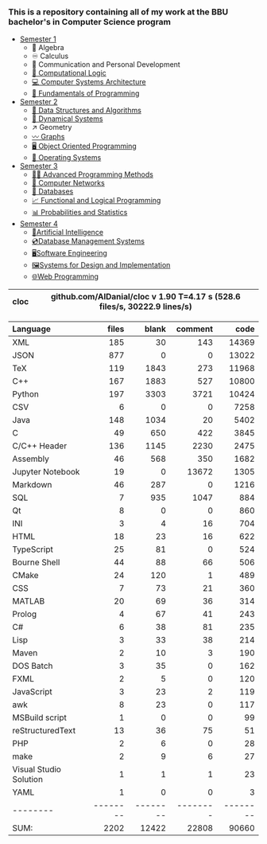 ### This is a repository containing all of my work at the BBU bachelor's in Computer Science program

* [Semester 1](Semester1/)
    * 🔢 Algebra
    * ♾️ Calculus
    * 💬 Communication and Personal Development
    * [🔣 Computational Logic](Semester1/Computational%20Logic/)
    * [💻 Computer Systems Architecture](Semester1/Computer%20Systems%20Architecture/)
    * [🐍 Fundamentals of Programming](Semester1/Fundamentals%20of%20Programming/)
* [Semester 2](Semester2/)
    * [🌴 Data Structures and Algorithms](Semester2/Data%20Structures%20and%20Algorithms/)
    * [🔄 Dynamical Systems](Semester2/Dynamical%20Systems/)
    * ↗ Geometry
    * [〰️ Graphs](Semester2/Graphs/)
    * [🖥️ Object Oriented Programming](Semester2/Object%20Oriented%20Programming/)
    * [🐧 Operating Systems](Semester2/Operating%20Systems/)
* [Semester 3](Semester3/)
    * [👨‍💻️ Advanced Programming Methods](Semester3/Advanced%20Programming%20Methods/)
    * [📶 Computer Networks](Semester3/Computer%20Networks/)
    * [💾 Databases](Semester3/Databases/)
    * [📈 Functional and Logical Programming](Semester3/Functional%20and%20Logical%20Programming/)
    * [📊 Probabilities and Statistics](Semester3/Probabilities%20and%20Statistics/)
* [Semester 4](Semester4/)
    * [🤖Artificial Intelligence](Semester4/Artificial%20Intelligence/)
    * [💿Database Management Systems](Semester4/Database%20Management%20Systems/)
    * [🖥️Software Engineering](Semester4/Software%20Engineering/)
    * [🖼️Systems for Design and Implementation](Semester4/Systems%20for%20Design%20and%20Implementation/)
    * [🌐Web Programming](Semester4/Web%20Programming/)


cloc|github.com/AlDanial/cloc v 1.90  T=4.17 s (528.6 files/s, 30222.9 lines/s)
--- | ---

Language|files|blank|comment|code
:-------|-------:|-------:|-------:|-------:
XML|185|30|143|14369
JSON|877|0|0|13022
TeX|119|1843|273|11968
C++|167|1883|527|10800
Python|197|3303|3721|10424
CSV|6|0|0|7258
Java|148|1034|20|5402
C|49|650|422|3845
C/C++ Header|136|1145|2230|2475
Assembly|46|568|350|1682
Jupyter Notebook|19|0|13672|1305
Markdown|46|287|0|1216
SQL|7|935|1047|884
Qt|8|0|0|860
INI|3|4|16|704
HTML|18|23|16|622
TypeScript|25|81|0|524
Bourne Shell|44|88|66|506
CMake|24|120|1|489
CSS|7|73|21|360
MATLAB|20|69|36|314
Prolog|4|67|41|243
C#|6|38|81|235
Lisp|3|33|38|214
Maven|2|10|3|190
DOS Batch|3|35|0|162
FXML|2|5|0|120
JavaScript|3|23|2|119
awk|8|23|0|117
MSBuild script|1|0|0|99
reStructuredText|13|36|75|51
PHP|2|6|0|28
make|2|9|6|27
Visual Studio Solution|1|1|1|23
YAML|1|0|0|3
--------|--------|--------|--------|--------
SUM:|2202|12422|22808|90660

